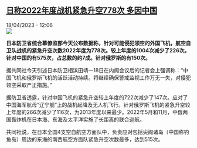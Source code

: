 <!--1681812903000-->
[日称2022年度战机紧急升空778次 多因中国](https://www.rfi.fr/cn/%E4%B8%AD%E5%9B%BD/20230418-%E6%97%A5%E7%A7%B02022%E5%B9%B4%E5%BA%A6%E6%88%98%E6%9C%BA%E7%B4%A7%E6%80%A5%E5%8D%87%E7%A9%BA778%E6%AC%A1-%E5%A4%9A%E5%9B%A0%E4%B8%AD%E5%9B%BD)
------

<div>18/04/2023 - 12:06</div><img src="https://s.rfi.fr/media/display/08504264-11db-11ea-b7e2-005056a99247/w:1280/p:16x9/07072012_1.jpg"><p><strong>日本防卫省统合幕僚监部今天公布数据称，针对可能侵犯领空的外国飞机，航空自卫队战机的紧急升空次数2022年度为778次。较上年度的1004次减少了226次。针对中国的有575次，占总数的约7成。针对俄罗斯的有150次。                    </strong></p><div><p>据共同社今天引述日本防卫相滨田靖一18日在内阁会议后的记者会上强调称：“中国飞机和俄罗斯飞机的活跃活动持续。将继续确保警戒监视工作万无一失，对侵犯领空采取严正措施。”</p><p>据防卫省透露，针对中国飞机的紧急升空较上年度的722次减少了147次。应对了中国海军航母“辽宁舰”上的战机起降及无人机飞行。针对俄罗斯飞机的紧急升空较上年度的266次减少了116次，为2013年度以来最少。2022年5月和11月，中俄两国轰炸机在日本海、东海及太平洋实施了长距离的联合巡航。</p><p>共同社说，在日本全国4支空自航空方面队中，负责应对包括尖阁诸岛（中国称钓鱼岛）周边的东海的南西航空方面队紧急升空次数最多，达到515次。</p><div data-selfpromo-newsletter></div><div data-selfpromo-app></div></div>
